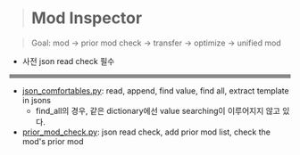 > # Mod Inspector

> Goal: mod -> prior mod check -> transfer -> optimize -> unified mod

- 사전 json read check 필수

<hr style="border-style: dotted; opacity: 0.5;" />

- [json_comfortables.py](common/json_comfortables.py): read, append, find value, find all, extract template in jsons
  - find_all의 경우, 같은 dictionary에선 value searching이 이루어지지 않고 있다.
- [prior_mod_check.py](prior_mod_check.py): json read check, add prior mod list, check the mod's prior mod
